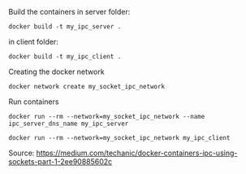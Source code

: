 Build the containers
in server folder:
```
docker build -t my_ipc_server .  
```

in client folder:
```
docker build -t my_ipc_client .  
```
Creating the docker network
```
docker network create my_socket_ipc_network

```

Run containers
```
docker run --rm --network=my_socket_ipc_network --name ipc_server_dns_name my_ipc_server

docker run --rm --network=my_socket_ipc_network my_ipc_client

```


Source: https://medium.com/techanic/docker-containers-ipc-using-sockets-part-1-2ee90885602c